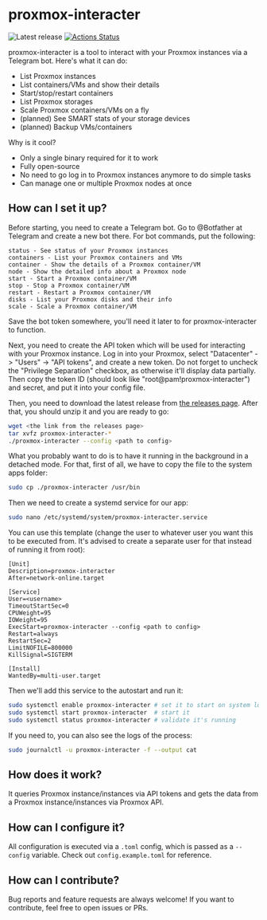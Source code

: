 # proxmox-interacter

![Latest release](https://img.shields.io/github/v/release/QuokkaS/proxmox-interacter)
[![Actions Status](https://github.com/QuokkaStake/proxmox-interacter/workflows/test/badge.svg)](https://github.com/QuokkaS/proxmox-interacter/actions)

proxmox-interacter is a tool to interact with your Proxmox instances via a Telegram bot.
Here's what it can do:
- List Proxmox instances
- List containers/VMs and show their details
- Start/stop/restart containers
- List Proxmox storages
- Scale Proxmox containers/VMs on a fly
- (planned) See SMART stats of your storage devices
- (planned) Backup VMs/containers

Why is it cool?
- Only a single binary required for it to work
- Fully open-source
- No need to go log in to Proxmox instances anymore to do simple tasks
- Can manage one or multiple Proxmox nodes at once


## How can I set it up?

Before starting, you need to create a Telegram bot.
Go to @Botfather at Telegram and create a new bot there.
For bot commands, put the following:

```
status - See status of your Proxmox instances
containers - List your Proxmox containers and VMs
container - Show the details of a Proxmox container/VM
node - Show the detailed info about a Proxmox node
start - Start a Proxmox container/VM
stop - Stop a Proxmox container/VM
restart - Restart a Proxmox container/VM
disks - List your Proxmox disks and their info
scale - Scale a Proxmox container/VM
```

Save the bot token somewhere, you'll need it later to for proxmox-interacter to function.

Next, you need to create the API token which will be used for interacting with your Proxmox instance.
Log in into your Proxmox, select "Datacenter" -> "Users" -> "API tokens", and create a new token.
Do not forget to uncheck the "Privilege Separation" checkbox, as otherwise it'll display data partially.
Then copy the token ID (should look like "root@pam!proxmox-interacter") and secret, and put it into your config file.

Then, you need to download the latest release from [the releases page](https://github.com/QuokkaS/proxmox-interacter/releases/). After that, you should unzip it and you are ready to go:

```sh
wget <the link from the releases page>
tar xvfz proxmox-interacter-*
./proxmox-interacter --config <path to config>
```

What you probably want to do is to have it running in the background in a detached mode. For that, first of all, we have to copy the file to the system apps folder:

```sh
sudo cp ./proxmox-interacter /usr/bin
```

Then we need to create a systemd service for our app:

```sh
sudo nano /etc/systemd/system/proxmox-interacter.service
```

You can use this template (change the user to whatever user you want this to be executed from. It's advised to create a separate user for that instead of running it from root):

```
[Unit]
Description=proxmox-interacter
After=network-online.target

[Service]
User=<username>
TimeoutStartSec=0
CPUWeight=95
IOWeight=95
ExecStart=proxmox-interacter --config <path to config>
Restart=always
RestartSec=2
LimitNOFILE=800000
KillSignal=SIGTERM

[Install]
WantedBy=multi-user.target
```

Then we'll add this service to the autostart and run it:

```sh
sudo systemctl enable proxmox-interacter # set it to start on system load
sudo systemctl start proxmox-interacter  # start it
sudo systemctl status proxmox-interacter # validate it's running
```

If you need to, you can also see the logs of the process:

```sh
sudo journalctl -u proxmox-interacter -f --output cat
```

## How does it work?

It queries Proxmox instance/instances via API tokens and gets the data from a Proxmox instance/instances via
Proxmox API.

## How can I configure it?

All configuration is executed via a `.toml` config, which is passed as a `--config` variable. Check out `config.example.toml` for reference.

## How can I contribute?

Bug reports and feature requests are always welcome! If you want to contribute, feel free to open issues or PRs.
